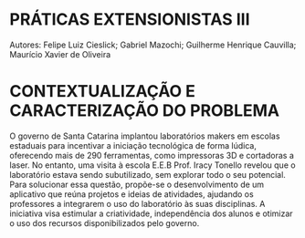 # PRÁTICAS EXTENSIONISTAS III
Autores: Felipe Luiz Cieslick;
         Gabriel Mazochi;
         Guilherme Henrique Cauvilla;
         Maurício Xavier de Oliveira
#                                                  CONTEXTUALIZAÇÃO E CARACTERIZAÇÃO DO PROBLEMA
                                                  
O governo de Santa Catarina implantou laboratórios makers em escolas estaduais para incentivar a iniciação tecnológica de forma lúdica, oferecendo mais de 290 ferramentas, como impressoras 3D e cortadoras a laser. No entanto, uma visita à escola E.E.B Prof. Iracy Tonello revelou que o laboratório estava sendo subutilizado, sem explorar todo o seu potencial. Para solucionar essa questão, propõe-se o desenvolvimento de um aplicativo que reúna projetos e ideias de atividades, ajudando os professores a integrarem o uso do laboratório às suas disciplinas. A iniciativa visa estimular a criatividade, independência dos alunos e otimizar o uso dos recursos disponibilizados pelo governo.
